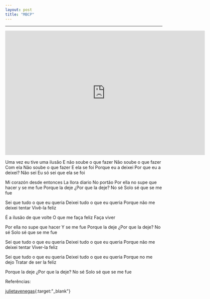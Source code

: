 ```yaml
---
layout: post
title: "MBCP"
---
```


<hr>
<iframe width="640" height="400" src="http://player.oocn.eu/musica/mbcp.html" frameborder="0" allowfullscreen></iframe>

<!--
<iframe src="https://docs.google.com/presentation/d/1_Lj_c_8i7aAKnZRFLg37NfxkJz1HYmyM_IkCU84Kkoc/embed?start=true&loop=true&delayms=5000" frameborder="0" width="640" height="400" allowfullscreen="true" mozallowfullscreen="true" webkitallowfullscreen="true"></iframe>
-->

Uma vez eu tive uma ilusão 
E não soube o que fazer 
Não soube o que fazer 
Com ela 
Não soube o que fazer 
E ela se foi 
Porque eu a deixei 
Por que eu a deixei? 
Não sei 
Eu só sei que ela se foi 

Mi corazón desde entonces 
La llora diario 
No portão 
Por ella no supe que hacer 
y se me fue 
Porque la deje 
¿Por que la deje? 
No sé 
Solo sé que se me fue 

Sei que tudo o que eu queria 
Deixei tudo o que eu queria 
Porque não me deixei tentar 
Vivê-la feliz 

É a ilusão de que volte 
O que me faça feliz 
Faça viver 

Por ella no supe que hacer 
Y se me fue 
Porque la deje 
¿Por que la deje? 
No sé 
Solo sé que se me fue 

Sei que tudo o que eu queria 
Deixei tudo o que eu queria 
Porque não me deixei tentar 
Viver-la feliz 

Sei que tudo o que eu queria 
Deixei tudo o que eu queria 
Porque no me dejo 
Tratar de ser la feliz 

Porque la deje 
¿Por que la deje? 
No sé 
Solo sé que se me fue


Referências:

[julietavenegas](http://www.julietavenegas.net/){:target:"_blank"}
